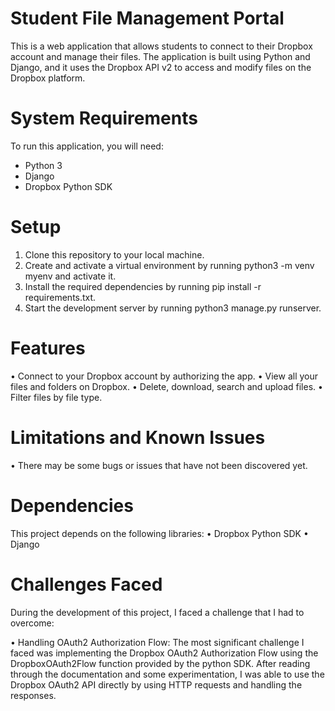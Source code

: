 # Student File Management Portal
This is a web application that allows students to connect to their Dropbox account and manage their files. The application is built using Python and Django, and it uses the Dropbox API v2 to access and modify files on the Dropbox platform.

# System Requirements
To run this application, you will need:
 - Python 3
 - Django
 - Dropbox Python SDK

# Setup
1. Clone this repository to your local machine.
2. Create and activate a virtual environment by running python3 -m venv myenv    and activate it.
3. Install the required dependencies by running pip install -r       requirements.txt.
4. Start the development server by running python3 manage.py runserver.

# Features
 • Connect to your Dropbox account by authorizing the app.
 • View all your files and folders on Dropbox.
 • Delete, download, search and upload files.
 • Filter files by file type.
 
 
# Limitations and Known Issues

 • There may be some bugs or issues that have not been discovered yet.

# Dependencies
This project depends on the following libraries:
 • Dropbox Python SDK
 • Django

# Challenges Faced
During the development of this project, I faced a challenge that I had to overcome:

 • Handling OAuth2 Authorization Flow: The most significant challenge I faced was implementing the Dropbox OAuth2 Authorization Flow using the DropboxOAuth2Flow function provided by the python SDK. After reading through the documentation and some experimentation, I was able to use the Dropbox OAuth2 API directly by using HTTP requests and handling the responses.
